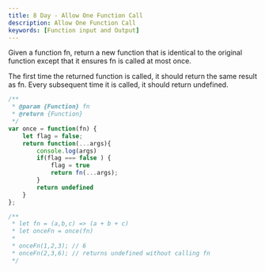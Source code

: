```yaml
---
title: 8 Day - Allow One Function Call
description: Allow One Function Call
keywords: [Function input and Output]
---
```

Given a function fn, return a new function that is identical to the original function except that it ensures fn is called at most once.

The first time the returned function is called, it should return the same result as fn.
Every subsequent time it is called, it should return undefined.

```js
/**
 * @param {Function} fn
 * @return {Function}
 */
var once = function(fn) {
    let flag = false;
    return function(...args){
        console.log(args)
        if(flag === false ) {
            flag = true
            return fn(...args);
        }
        return undefined
    }
};

/**
 * let fn = (a,b,c) => (a + b + c)
 * let onceFn = once(fn)
 *
 * onceFn(1,2,3); // 6
 * onceFn(2,3,6); // returns undefined without calling fn
 */
```